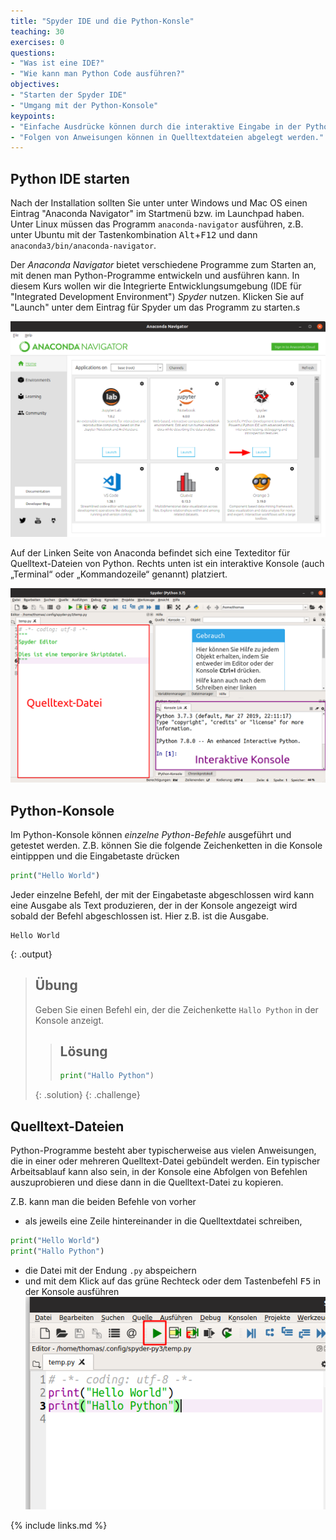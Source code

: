 ```yaml
---
title: "Spyder IDE und die Python-Konsle"
teaching: 30
exercises: 0
questions:
- "Was ist eine IDE?"
- "Wie kann man Python Code ausführen?"
objectives:
- "Starten der Spyder IDE"
- "Umgang mit der Python-Konsole"
keypoints:
- "Einfache Ausdrücke können durch die interaktive Eingabe in der Python-Konsole ausgeführt werden."
- "Folgen von Anweisungen können in Quelltextdateien abgelegt werden."
---
```


## Python IDE starten

Nach der Installation sollten Sie unter unter Windows und Mac OS einen Eintrag "Anaconda Navigator" im Startmenü bzw. im Launchpad haben.
Unter Linux müssen das Programm `anaconda-navigator` ausführen, z.B. unter Ubuntu mit der Tastenkombination <kbd>Alt</kbd>+<kbd>F12</kbd> und dann `anaconda3/bin/anaconda-navigator`.

Der *Anaconda Navigator* bietet verschiedene Programme zum Starten an, mit denen man Python-Programme entwickeln und ausführen kann. 
In diesem Kurs wollen wir die Integrierte Entwicklungsumgebung (IDE für "Integrated Development Environment") *Spyder* nutzen.
Klicken Sie auf "Launch" unter dem Eintrag für Spyder um das Programm zu starten.s

![Spyder starten im Anaconda Navigator](../fig/anaconda-launch.png)

Auf der Linken Seite von Anaconda befindet sich eine Texteditor für Quelltext-Dateien von Python.
Rechts unten ist ein interaktive Konsole (auch „Terminal“ oder „Kommandozeile“ genannt) platziert.

![Spyder IDE Oberfläche](../fig/spyder-ide.png)

## Python-Konsole

Im Python-Konsole können *einzelne Python-Befehle* ausgeführt und getestet werden.
Z.B. können Sie die folgende Zeichenketten in die Konsole eintipppen und die Eingabetaste drücken

~~~python
print("Hello World")
~~~
Jeder einzelne Befehl, der mit der Eingabetaste abgeschlossen wird kann eine Ausgabe als Text produzieren, der in der Konsole angezeigt wird sobald der Befehl abgeschlossen ist. 
Hier z.B. ist die Ausgabe.
~~~
Hello World
~~~
{: .output}

> ## Übung
> Geben Sie einen Befehl ein, der die Zeichenkette `Hallo Python` in der Konsole anzeigt.
>> ## Lösung
>> ~~~python
>> print("Hallo Python")
>> ~~~
> {: .solution}
{: .challenge}

## Quelltext-Dateien

Python-Programme besteht aber typischerweise aus vielen Anweisungen, die in einer oder mehreren Quelltext-Datei gebündelt werden.
Ein typischer Arbeitsablauf kann also sein, in der Konsole eine Abfolgen von Befehlen auszuprobieren und diese dann in die Quelltext-Datei zu kopieren.

Z.B. kann man die beiden Befehle von vorher 
- als jeweils eine Zeile hintereinander in die Quelltextdatei schreiben,
 ~~~python
print("Hello World")
print("Hallo Python")
~~~
- die Datei mit der Endung `.py` abspeichern
- und mit dem Klick auf das grüne Rechteck oder dem Tastenbefehl <kbd>F5</kbd> in der Konsole ausführen
![Ausführen eines Quelltextes](../fig/spyder-exec.png)

{% include links.md %}

